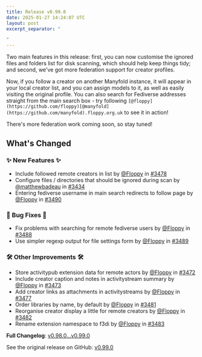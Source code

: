 ```yaml
---
title: Release v0.99.0
date: 2025-01-27 14:24:07 UTC
layout: post
excerpt_separator: "

"
---
```

Two main features in this release: first, you can now customise the ignored files and folders list for disk scanning, which should help keep things tidy; and second, we've got more federation support for creator profiles.

Now, if you follow a creator on another Manyfold instance, it will appear in your local creator list, and you can assign models to it, as well as easily visiting the original profile. You can also search for Fediverse addresses straight from the main search box - try following `[@floppy](https://github.com/floppy)[@manyfold](https://github.com/manyfold).floppy.org.uk` to see it in action!

There's more federation work coming soon, so stay tuned!

## What's Changed
### ✨ New Features ✨
* Include followed remote creators in list by [@Floppy](https://github.com/Floppy) in [#3478](https://github.com/manyfold3d/manyfold/pull/3478)
* Configure files / directories that should be ignored during scan by [@matthewbadeau](https://github.com/matthewbadeau) in [#3434](https://github.com/manyfold3d/manyfold/pull/3434)
* Entering fediverse username in main search redirects to follow page by [@Floppy](https://github.com/Floppy) in [#3490](https://github.com/manyfold3d/manyfold/pull/3490)
### 🐛 Bug Fixes 🐛
* Fix problems with searching for remote fediverse users by [@Floppy](https://github.com/Floppy) in [#3488](https://github.com/manyfold3d/manyfold/pull/3488)
* Use simpler regexp output for file settings form by [@Floppy](https://github.com/Floppy) in [#3489](https://github.com/manyfold3d/manyfold/pull/3489)
### 🛠️ Other Improvements 🛠️
* Store activitypub extension data for remote actors by [@Floppy](https://github.com/Floppy) in [#3472](https://github.com/manyfold3d/manyfold/pull/3472)
* Include creator caption and notes in activitystream summary by [@Floppy](https://github.com/Floppy) in [#3473](https://github.com/manyfold3d/manyfold/pull/3473)
* Add creator links as attachments in activitystreams by [@Floppy](https://github.com/Floppy) in [#3477](https://github.com/manyfold3d/manyfold/pull/3477)
* Order libraries by name, by default by [@Floppy](https://github.com/Floppy) in [#3481](https://github.com/manyfold3d/manyfold/pull/3481)
* Reorganise creator display a little for remote creators by [@Floppy](https://github.com/Floppy) in [#3482](https://github.com/manyfold3d/manyfold/pull/3482)
* Rename extension namespace to f3di by [@Floppy](https://github.com/Floppy) in [#3483](https://github.com/manyfold3d/manyfold/pull/3483)


**Full Changelog**: [v0.98.0...v0.99.0](https://github.com/manyfold3d/manyfold/compare/v0.98.0...v0.99.0)

See the original release on GitHub: [v0.99.0](https://github.com/manyfold3d/manyfold/releases/tag/v0.99.0)
